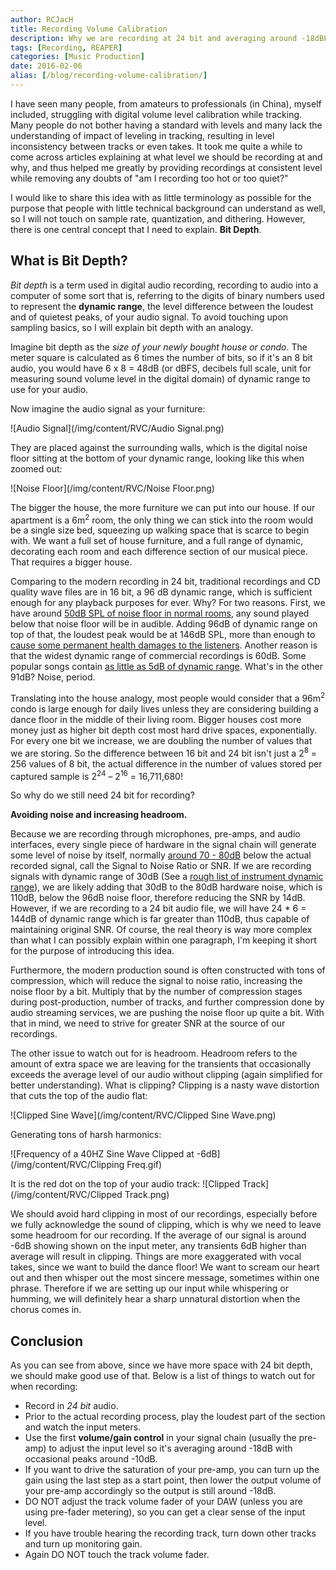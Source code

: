 ```yaml
---
author: RCJacH
title: Recording Volume Calibration
description: Why we are recording at 24 bit and averaging around -18dBFS.
tags: [Recording, REAPER]
categories: [Music Production]
date: 2016-02-06
alias: [/blog/recording-volume-calibration/]
---
```


I have seen many people, from amateurs to professionals (in China), myself included, struggling with digital volume level calibration while tracking. Many people do not bother having a standard with levels and many lack the understanding of impact of leveling in tracking, resulting in level inconsistency between tracks or even takes. It took me quite a while to come across articles explaining at what level we should be recording at and why, and thus helped me greatly by providing recordings at consistent level while removing any doubts of "am I recording too hot or too quiet?"

I would like to share this idea with as little terminology as possible for the purpose that people with little technical background can understand as well, so I will not touch on sample rate, quantization, and dithering. However, there is one central concept that I need to explain. **Bit Depth**.

## What is Bit Depth?

*Bit depth* is a term used in digital audio recording, recording to audio into a computer of some sort that is, referring to the digits of binary numbers used to represent the **dynamic range**, the level difference between the loudest and of quietest peaks, of your audio signal. To avoid touching upon sampling basics, so I will explain bit depth with an analogy.

Imagine bit depth as the *size of your newly bought house or condo*. The meter square is calculated as 6 times the number of bits, so if it's an 8 bit audio, you would have 6 x 8 = 48dB (or dBFS, decibels full scale, unit for measuring sound volume level in the digital domain) of dynamic range to use for your audio. 

Now imagine the audio signal as your furniture:

![Audio Signal](/img/content/RVC/Audio Signal.png)

They are placed against the surrounding walls, which is the digital noise floor sitting at the bottom of your dynamic range, looking like this when zoomed out:

![Noise Floor](/img/content/RVC/Noise Floor.png)

The bigger the house, the more furniture we can put into our house. If our apartment is a 6m<sup>2</sup> room, the only thing we can stick into the room would be a single size bed, squeezing up walking space that is scarce to begin with. We want a full set of house furniture, and a full range of dynamic, decorating each room and each difference section of our musical piece. That requires a bigger house.

Comparing to the modern recording in 24 bit, traditional recordings and CD quality wave files are in 16 bit, a 96 dB dynamic range, which is sufficient enough for any playback purposes for ever. Why? For two reasons. First, we have around [50dB SPL of noise floor in normal rooms](http://www.head-fi.org/t/415361/24bit-vs-16bit-the-myth-exploded#post_5533890), any sound played below that noise floor will be in audible. Adding 96dB of dynamic range on top of that, the loudest peak would be at 146dB SPL, more than enough to [cause some permanent health damages to the listeners](http://www.gcaudio.com/resources/howtos/loudness.html). Another reason is that the widest dynamic range of commercial recordings is 60dB. Some popular songs contain [as little as 5dB of dynamic range](http://dr.loudness-war.info/). What's in the other 91dB? Noise, period.

Translating into the house analogy, most people would consider that a 96m<sup>2</sup> condo is large enough for daily lives unless they are considering building a dance floor in the middle of their living room. Bigger houses cost more money just as higher bit depth cost most hard drive spaces, exponentially. For every one bit we increase, we are doubling the number of values that we are storing. So the difference between 16 bit and 24 bit isn't just a 2<sup>8</sup> = 256 values of 8 bit, the actual difference in the number of values stored per captured sample is 2<sup>24</sup> – 2<sup>16</sup> = 16,711,680!

So why do we still need 24 bit for recording?

**Avoiding noise and increasing headroom.**

Because we are recording through microphones, pre-amps, and audio interfaces, every single piece of hardware in the signal chain will generate some level of noise by itself, normally [around 70 - 80dB](https://www.gearslutz.com/board/5080834-post5.html) below the actual recorded signal, call the Signal to Noise Ratio or SNR. If we are recording signals with dynamic range of 30dB (See a [rough list of instrument dynamic range](http://www.samplemodeling.com/forum/viewtopic.php?p=4254#p4254)), we are likely adding that 30dB to the 80dB hardware noise, which is 110dB, below the 96dB noise floor, therefore reducing the SNR by 14dB. However, if we are recording to a 24 bit audio file, we will have 24 * 6 = 144dB of dynamic range which is far greater than 110dB, thus capable of maintaining original SNR. Of course, the real theory is way more complex than what I can possibly explain within one paragraph, I'm keeping it short for the purpose of introducing this idea.

Furthermore, the modern production sound is often constructed with tons of compression, which will reduce the signal to noise ratio, increasing the noise floor by a bit. Multiply that by the number of compression stages during post-production, number of tracks, and further compression done by audio streaming services, we are pushing the noise floor up quite a bit. With that in mind, we need to strive for greater SNR at the source of our recordings.

The other issue to watch out for is headroom. Headroom refers to the amount of extra space we are leaving for the transients that occasionally exceeds the average level of our audio without clipping (again simplified for better understanding). What is clipping? Clipping is a nasty wave distortion that cuts the top of the audio flat:

![Clipped Sine Wave](/img/content/RVC/Clipped Sine Wave.png)

Generating tons of harsh harmonics:

![Frequency of a 40HZ Sine Wave Clipped at -6dB](/img/content/RVC/Clipping Freq.gif)

It is the red dot on the top of your audio track:
![Clipped Track](/img/content/RVC/Clipped Track.png)

We should avoid hard clipping in most of our recordings, especially before we fully acknowledge the sound of clipping, which is why we need to leave some headroom for our recording. If the average of our signal is around -6dB showing shown on the input meter, any transients 6dB higher than average will result in clipping. Things are more exaggerated with vocal takes, since we want to build the dance floor! We want to scream our heart out and then whisper out the most sincere message, sometimes within one phrase. Therefore if we are setting up our input while whispering or humming, we will definitely hear a sharp unnatural distortion when the chorus comes in.

## Conclusion

As you can see from above, since we have more space with 24 bit depth, we should make good use of that. Below is a list of things to watch out for when recording:

- Record in *24 bit* audio.
- Prior to the actual recording process, play the loudest part of the section and watch the input meters.
- Use the first **volume/gain control** in your signal chain (usually the pre-amp) to adjust the input level so it's averaging around -18dB with occasional peaks around -10dB.
- If you want to drive the saturation of your pre-amp, you can turn up the gain using the last step as a start point, then lower the output volume of your pre-amp accordingly so the output is still around -18dB.
- DO NOT adjust the track volume fader of your DAW (unless you are using pre-fader metering), so you can get a clear sense of the input level.
- If you have trouble hearing the recording track, turn down other tracks and turn up monitoring gain.
- Again DO NOT touch the track volume fader.
